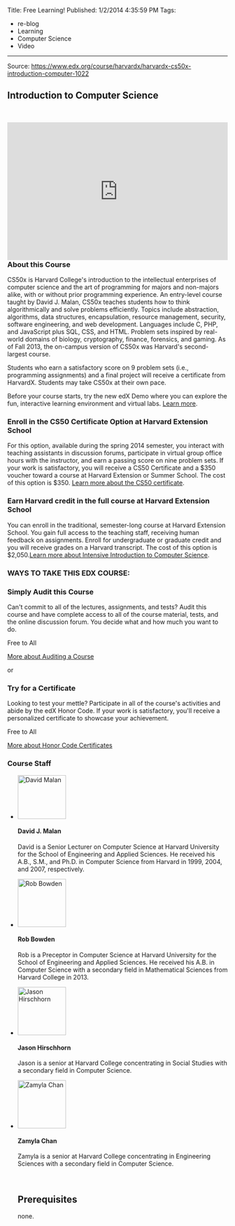 Title: Free Learning!
Published: 1/2/2014 4:35:59 PM
Tags:
- re-blog
- Learning
- Computer Science
- Video
---
Source: https://www.edx.org/course/harvardx/harvardx-cs50x-introduction-computer-1022
<h2 class="course-detail-title">Introduction to Computer Science</h2>
<p>&nbsp;</p>
<p><iframe style="max-width: 100%; float: left; padding-right: 15px;" src="https://www.youtube.com/embed/ZAldYMFUIac?rel=0" width="560" height="315" frameborder="0" allowfullscreen="allowfullscreen"></iframe></p>
<h3>About this Course</h3>
<div>
<p>CS50x is Harvard College's introduction to the intellectual enterprises of computer science and the art of programming for majors and non-majors alike, with or without prior programming experience. An entry-level course taught by David J. Malan, CS50x teaches students how to think algorithmically and solve problems efficiently. Topics include abstraction, algorithms, data structures, encapsulation, resource management, security, software engineering, and web development. Languages include C, PHP, and JavaScript plus SQL, CSS, and HTML. Problem sets inspired by real-world domains of biology, cryptography, finance, forensics, and gaming. As of Fall 2013, the on-campus version of CS50x was Harvard's second-largest course.</p>
<p>Students who earn a satisfactory score on 9 problem sets (i.e., programming assignments) and a final project will receive a certificate from HarvardX. Students may take CS50x at their own pace.</p>
<p>Before your course starts, try the new edX Demo where you can explore the fun, interactive learning environment and virtual labs.&nbsp;<a href="https://www.edx.org/course/edx/edxdemo101/edx-demo/1038" target="_blank">Learn more</a>.</p>
<div id="block-views-course-detail-about" class="block block-views no-title">
<div class="view view-course-detail view-id-course_detail view-display-id-about column-left view-dom-id-a13e93fbf12da8ebdbf5c13c5b6de84d">
<div class="view-content">
<div class="course-section course-detail-about">
<h3>Enroll in the CS50 Certificate Option at Harvard Extension School</h3>
<p>For this option, available during the spring 2014 semester, you interact with teaching assistants in discussion forums, participate in virtual group office hours with the instructor, and earn a passing score on nine problem sets. If your work is satisfactory, you will receive a CS50 Certificate and a $350 voucher toward a course at Harvard Extension or Summer School. The cost of this option is $350.&nbsp;<a href="https://www.extension.harvard.edu/cs50-certificate?utm_source=edx.org&amp;utm_medium=referralcertificate&amp;utm_campaign=cs50x" target="_blank">Learn more about the CS50 certificate</a>.</p>
<h3>Earn Harvard credit in the full course at Harvard Extension School</h3>
<p>You can enroll in the traditional, semester-long course at Harvard Extension School. You gain full access to the teaching staff, receiving human feedback on assignments. Enroll for undergraduate or graduate credit and you will receive grades on a Harvard transcript. The cost of this option is $2,050.<a href="https://www.extension.harvard.edu/courses/intensive-introduction-computer-science?utm_source=edx.org&amp;utm_medium=referralextcourse&amp;utm_campaign=cs50x" target="_blank">Learn more about Intensive Introduction to Computer Science</a>.</p>
</div>
</div>
</div>
</div>
<div id="block-views-course-detail-enrollment" class="block block-views no-title">
<div class="view view-course-detail view-id-course_detail view-display-id-enrollment column-left view-dom-id-b9820f54ad04df85bf23d89e8b7d6d90">
<div class="view-content">
<div class="course-detail-enrollment ways-to-take-this-edx-course views-fieldset" data-module="views_fieldsets">
<h3 class="course-how-take-title">WAYS TO TAKE THIS EDX COURSE:</h3>
<div class="course-how-take-block course-how-take-audit">
<h3 class="copy-lead">Simply Audit this Course</h3>
<div class="course-how-take-block-content">
<p>Can't commit to all of the lectures, assignments, and tests? Audit this course and have complete access to all of the course material, tests, and the online discussion forum. You decide what and how much you want to do.</p>
</div>
<div class="course-how-take-block-footer copy-meta">
<p class="course-take-audit-cost">Free to All</p>
<p class="course-take-audit-more"><a href="https://www.edx.org/student-faq#certificates">More about Auditing a Course</a></p>
</div>
</div>
<div class="course-how-take-or copy-lead">or</div>
<div class="course-how-take-block course-how-take-honor">
<h3 class="copy-lead">Try for a Certificate</h3>
<div class="course-how-take-block-content">
<p>Looking to test your mettle? Participate in all of the course's activities and abide by the edX Honor Code. If your work is satisfactory, you'll receive a personalized certificate to showcase your achievement.</p>
</div>
<div class="course-how-take-block-footer copy-meta">
<p class="course-take-audit-cost">Free to All</p>
<p class="course-take-audit-more"><a href="https://www.edx.org/student-faq#certificates">More about Honor Code Certificates</a></p>
</div>
</div>
</div>
</div>
</div>
</div>
<div id="block-views-course-detail-staff" class="block block-views no-title">
<div class="view view-course-detail view-id-course_detail view-display-id-staff column-left course-section course-detail-staff view-dom-id-c8eb0a5e64196d7341a065c787e52f5c">
<div class="view-header">
<h3>Course Staff</h3>
</div>
<div class="view-content">
<ul class="staff-list">
<li class="staff-row">
<div class="course-staff-image views-fieldset" data-module="views_fieldsets">
<div class="staff-image"><img class="image-style-none" title="David Malan" src="https://www.edx.org/sites/default/files/person/image/dmalan00.jpg" alt="David Malan" width="110" height="100" /></div>
</div>
<div class="course-staff-info views-fieldset" data-module="views_fieldsets">
<h4 class="staff-title">David J. Malan</h4>
<div class="staff-resume">
<p>David is a Senior Lecturer on Computer Science at Harvard University for the School of Engineering and Applied Sciences. He received his A.B., S.M., and Ph.D. in Computer Science from Harvard in 1999, 2004, and 2007, respectively.</p>
</div>
</div>
</li>
<li class="staff-row">
<div class="course-staff-image views-fieldset" data-module="views_fieldsets">
<div class="staff-image"><img class="image-style-none" title="Rob Bowden" src="https://www.edx.org/sites/default/files/person/image/rbowden00.jpg" alt="Rob Bowden" width="110" height="110" /></div>
</div>
<div class="course-staff-info views-fieldset" data-module="views_fieldsets">
<h4 class="staff-title">Rob Bowden</h4>
<div class="staff-resume">
<p>Rob is a Preceptor in Computer Science at Harvard University for the School of Engineering and Applied Sciences. He received his A.B. in Computer Science with a secondary field in Mathematical Sciences from Harvard College in 2013.</p>
</div>
</div>
</li>
<li class="staff-row">
<div class="course-staff-image views-fieldset" data-module="views_fieldsets">
<div class="staff-image"><img class="image-style-none" title="Jason Hirschhorn" src="https://www.edx.org/sites/default/files/person/image/jhirschhorn00.jpg" alt="Jason Hirschhorn" width="110" height="110" /></div>
</div>
<div class="course-staff-info views-fieldset" data-module="views_fieldsets">
<h4 class="staff-title">Jason Hirschhorn</h4>
<div class="staff-resume">
<p>Jason is a senior at Harvard College concentrating in Social Studies with a secondary field in Computer Science.</p>
</div>
</div>
</li>
<li class="staff-row">
<div class="course-staff-image views-fieldset" data-module="views_fieldsets">
<div class="staff-image"><img class="image-style-none" title="Zamyla Chan" src="https://www.edx.org/sites/default/files/person/image/zchan00.jpg" alt="Zamyla Chan" width="110" height="110" /></div>
</div>
<div class="course-staff-info views-fieldset" data-module="views_fieldsets">
<h4 class="staff-title">Zamyla Chan</h4>
<div class="staff-resume">
<p>Zamyla is a senior at Harvard College concentrating in Engineering Sciences with a secondary field in Computer Science.</p>
<p>&nbsp;</p>
<h2><strong>Prerequisites</strong></h2>
<p>none.</p>
</div>
</div>
</li>
</ul>
</div>
</div>
</div>
</div>
